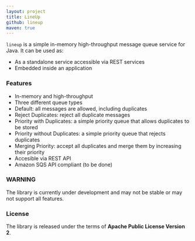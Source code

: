 ```yaml
---
layout: project
title: LineUp
github: lineup
maven: true
---
```


`lineup` is a simple in-memory high-throughput message queue service for Java. It can be used as:

* As a standalone service accessible via REST services
* Embedded inside an application

### Features

* In-memory and high-throughput
* Three different queue types
 * Default: all messages are allowed, including duplicates
 * Reject Duplicates: reject all duplicate messages
 * Priority with Duplicates: a simple priority queue that allows duplicates to be stored
 * Priority without Duplicates: a simple priority queue that rejects duplicates
 * Merging Priority: accept all duplicates and merge them by increasing their priority
* Accesible via REST API
* Amazon SQS API compliant (to be done)

### WARNING

The library is currently under development and may not be stable or may not support all features.

### License

The library is released under the terms of **Apache Public License Version 2**.
